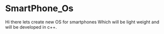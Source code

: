 # SmartPhone_Os
Hi there lets create new OS for smartphones Which will be light weight and will be developed in c++.
